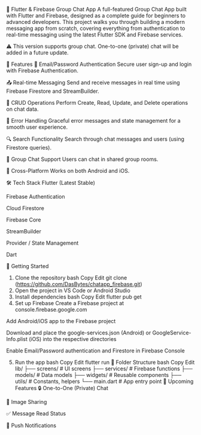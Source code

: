 💬 Flutter & Firebase Group Chat App
A full-featured Group Chat App built with Flutter and Firebase, designed as a complete guide for beginners to advanced developers. This project walks you through building a modern messaging app from scratch, covering everything from authentication to real-time messaging using the latest Flutter SDK and Firebase services.

⚠️ This version supports group chat. One-to-one (private) chat will be added in a future update.

📱 Features
🔐 Email/Password Authentication
Secure user sign-up and login with Firebase Authentication.

📤 Real-time Messaging
Send and receive messages in real time using Firebase Firestore and StreamBuilder.

📁 CRUD Operations
Perform Create, Read, Update, and Delete operations on chat data.

🧠 Error Handling
Graceful error messages and state management for a smooth user experience.

🔍 Search Functionality
Search through chat messages and users (using Firestore queries).

💬 Group Chat Support
Users can chat in shared group rooms.

📱 Cross-Platform
Works on both Android and iOS.

🛠️ Tech Stack
Flutter (Latest Stable)

Firebase Authentication

Cloud Firestore

Firebase Core

StreamBuilder

Provider / State Management

Dart

🚀 Getting Started
1. Clone the repository
bash
Copy
Edit
git clone (https://github.com/DasBytes/chatapp_firebase.git)
2. Open the project in VS Code or Android Studio
3. Install dependencies
bash
Copy
Edit
flutter pub get
4. Set up Firebase
Create a Firebase project at console.firebase.google.com

Add Android/iOS app to the Firebase project

Download and place the google-services.json (Android) or GoogleService-Info.plist (iOS) into the respective directories

Enable Email/Password authentication and Firestore in Firebase Console

5. Run the app
bash
Copy
Edit
flutter run
📁 Folder Structure
bash
Copy
Edit
lib/
├── screens/           # UI screens
├── services/          # Firebase functions
├── models/            # Data models
├── widgets/           # Reusable components
├── utils/             # Constants, helpers
└── main.dart          # App entry point
📌 Upcoming Features
🔒 One-to-One (Private) Chat

📸 Image Sharing

✅ Message Read Status

🔔 Push Notifications

